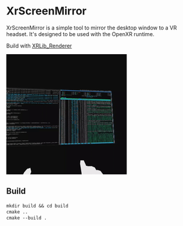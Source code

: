 # XrScreenMirror
XrScreenMirror is a simple tool to mirror the desktop window to a VR headset. It's designed to be used with the OpenXR runtime.

Build with [XRLib_Renderer](https://github.com/AoGao-Kedoka/XRLib_Renderer)

![XrScreenMirror](./imgs/screenshot.gif)

## Build
```
mkdir build && cd build
cmake ..
cmake --build .
```
